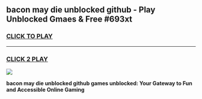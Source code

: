 
## bacon may die unblocked github - Play Unblocked Gmaes & Free #693xt
<h3>
<a href="https://premium.freeplayer.one?title=bacon_may_die_unblocked_github&ref=03M">CLICK TO PLAY</a></h3>
<hr>

<h3>
<a href="https://premium.freeplayer.one?title=bacon_may_die_unblocked_github&ref=03M">CLICK 2 PLAY</a>
  
</h3>

<a href="https://premium.freeplayer.one?title=bacon_may_die_unblocked_github&ref=03M"><img src="https://clearcache.store/games.png"></a>


**bacon may die unblocked github games unblocked: Your Gateway to Fun and Accessible Online Gaming**
